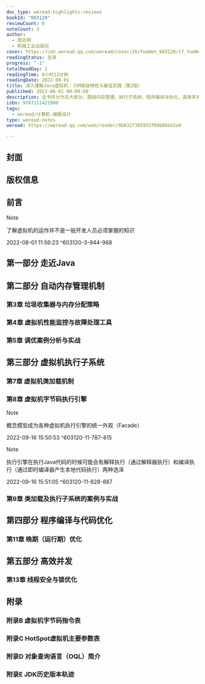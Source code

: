 ```yaml
---
doc_type: weread-highlights-reviews
bookId: "603120"
reviewCount: 0
noteCount: 3
author:
  - 周志明
  - 机械工业出版社
cover: https://cdn.weread.qq.com/weread/cover/26/YueWen_603120/t7_YueWen_603120.jpg
readingStatus: 在读
progress: "-1"
totalReadDay: 2
readingTime: 0小时12分钟
readingDate: 2022-08-01
title: 深入理解Java虚拟机：JVM高级特性与最佳实践（第2版）
published: 2013-06-01 00:00:00
description: 全书共分为五大部分，围绕内存管理、执行子系统、程序编译与优化、高效并发等核心主题对JVM进行了全面而深入的分析，深刻揭示了JVM的工作原理。第一部分从宏观的角度介绍了整个Java技术体系、Java和JVM的发展历程、模块化，以及JDK的编译，这对理解本书后面内容有重要帮助。第二部分讲解了JVM的自动内存管理，包括虚拟机内存区域的划分原理以及各种内存溢出异常产生的原因；常见的垃圾收集算法以及垃圾收集器的特点和工作原理；常见虚拟机监控与故障处理工具的原理和使用方法。第三部分分析了虚拟机的执行子系统，包括类文件结构、虚拟机类加载机制、虚拟机字节码执行引擎。第四部分讲解了程序的编译与代码的优化，阐述了泛型、自动装箱拆箱、条件编译等语法糖的原理；讲解了虚拟机的热点探测方法、HotSpot的即时编译器、编译触发条件，以及如何从虚拟机外部观察和分析JIT编译的数据和结果；第五部分探讨了Java实现高效并发的原理，包括JVM内存模型的结构和操作；原子性、可见性和有序性在Java内存模型中的体现；先行发生原则的规则和使用；线程在Java语言中的实现原理；虚拟机实现高效并发所做的一系列锁优化措施。
isbn: 9787111421900
tags:
  - weread/计算机-编程设计
type: weread-notes
weread: https://weread.qq.com/web/reader/9b832f305933f09b86bd2a9

---
```



## 封面

## 版权信息

## 前言

> [!NOTE] 
> 了解虚拟机的运作并不是一般开发人员必须掌握的知识
> 
> 2022-08-01 11:56:23 ^603120-3-944-968

## 第一部分 走近Java

## 第二部分 自动内存管理机制

### 第3章 垃圾收集器与内存分配策略

### 第4章 虚拟机性能监控与故障处理工具

### 第5章 调优案例分析与实战

## 第三部分 虚拟机执行子系统

### 第7章 虚拟机类加载机制

### 第8章 虚拟机字节码执行引擎

> [!NOTE] 
> 概念模型成为各种虚拟机执行引擎的统一外观（Facade）
> 
> 2022-09-16 15:50:53 ^603120-11-787-815

> [!NOTE] 
> 执行引擎在执行Java代码的时候可能会有解释执行（通过解释器执行）和编译执行（通过即时编译器产生本地代码执行）两种选泽
> 
> 2022-09-16 15:51:05 ^603120-11-828-887

### 第9章 类加载及执行子系统的案例与实战

## 第四部分 程序编译与代码优化

### 第11章 晚期（运行期）优化

## 第五部分 高效并发

### 第13章 线程安全与锁优化

## 附录

### 附录B 虚拟机字节码指令表

### 附录C HotSpot虚拟机主要参数表

### 附录D 对象查询语言（OQL）简介

### 附录E JDK历史版本轨迹

